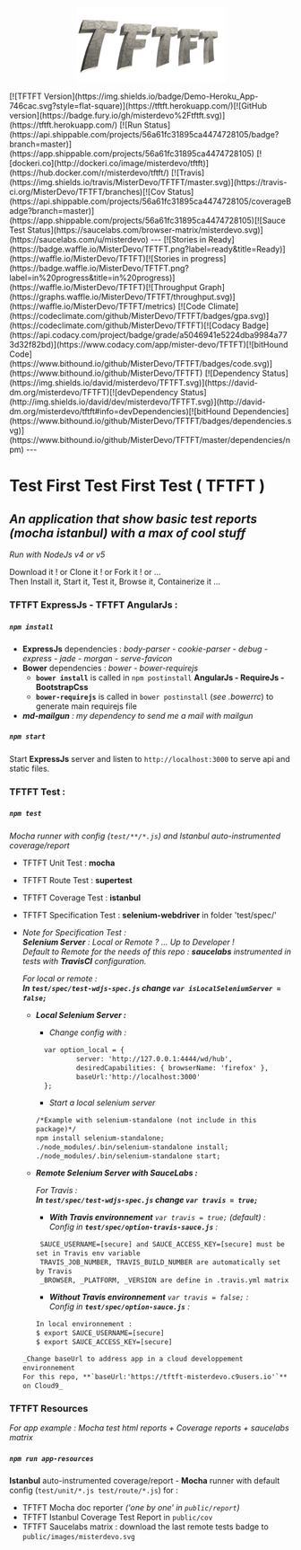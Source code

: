 <p align="center">
 <a href="https://tftft.herokuapp.com" >
  <img alt="TFTFT" src="https://raw.githubusercontent.com/MisterDevo/TFTFT/master/public/images/logo.png">
 </a>
</p>
[![TFTFT Version](https://img.shields.io/badge/Demo-Heroku_App-746cac.svg?style=flat-square)](https://tftft.herokuapp.com/)[![GitHub version](https://badge.fury.io/gh/misterdevo%2Ftftft.svg)](https://tftft.herokuapp.com/)
[![Run Status](https://api.shippable.com/projects/56a61fc31895ca4474728105/badge?branch=master)](https://app.shippable.com/projects/56a61fc31895ca4474728105) [![dockeri.co](http://dockeri.co/image/misterdevo/tftft)](https://hub.docker.com/r/misterdevo/tftft/)
 [![Travis](https://img.shields.io/travis/MisterDevo/TFTFT/master.svg)](https://travis-ci.org/MisterDevo/TFTFT/branches)[![Cov Status](https://api.shippable.com/projects/56a61fc31895ca4474728105/coverageBadge?branch=master)](https://app.shippable.com/projects/56a61fc31895ca4474728105)[![Sauce Test Status](https://saucelabs.com/browser-matrix/misterdevo.svg)](https://saucelabs.com/u/misterdevo)
---
[![Stories in Ready](https://badge.waffle.io/MisterDevo/TFTFT.png?label=ready&title=Ready)](https://waffle.io/MisterDevo/TFTFT)[![Stories in progress](https://badge.waffle.io/MisterDevo/TFTFT.png?label=in%20progress&title=in%20progress)](https://waffle.io/MisterDevo/TFTFT)[![Throughput Graph](https://graphs.waffle.io/MisterDevo/TFTFT/throughput.svg)](https://waffle.io/MisterDevo/TFTFT/metrics)  
[![Code Climate](https://codeclimate.com/github/MisterDevo/TFTFT/badges/gpa.svg)](https://codeclimate.com/github/MisterDevo/TFTFT)[![Codacy Badge](https://api.codacy.com/project/badge/grade/a5046941e5224dba9984a773d32f82bd)](https://www.codacy.com/app/mister-devo/TFTFT)[![bitHound Code](https://www.bithound.io/github/MisterDevo/TFTFT/badges/code.svg)](https://www.bithound.io/github/MisterDevo/TFTFT) [![Dependency Status](https://img.shields.io/david/misterdevo/TFTFT.svg)](https://david-dm.org/misterdevo/TFTFT)[![devDependency Status](http://img.shields.io/david/dev/misterdevo/TFTFT.svg)](http://david-dm.org/misterdevo/tftft#info=devDependencies)[![bitHound Dependencies](https://www.bithound.io/github/MisterDevo/TFTFT/badges/dependencies.svg)](https://www.bithound.io/github/MisterDevo/TFTFT/master/dependencies/npm)
---

# Test First Test First Test ( TFTFT )  
## _An application that show basic test reports (mocha istanbul)  with a max of cool stuff_

_Run with NodeJs v4 or v5_  

Download it ! or Clone it ! or Fork it ! or ...  
Then Install it, Start it, Test it, Browse it, Containerize it ...

### TFTFT ExpressJs - TFTFT AngularJs :

##### `npm install`  
* **ExpressJs** dependencies : _body-parser - cookie-parser - debug - express - jade - morgan - serve-favicon_
* **Bower** dependencies : _bower - bower-requirejs_
  * **`bower install`** is called in `npm postinstall`  **AngularJs - RequireJs - BootstrapCss**
  * **`bower-requirejs`** is called in `bower postinstall` (_see .bowerrc_) to generate main requirejs file
* _**md-mailgun** : my dependency to send me a mail with mailgun_

##### `npm start`
Start **ExpressJs** server and listen to `http://localhost:3000` to serve api and static files.

### TFTFT Test :

##### `npm test`  
_Mocha runner with config (`test/**/*.js`) and Istanbul auto-instrumented coverage/report_
* TFTFT Unit Test : **mocha**
* TFTFT Route Test : **supertest**
* TFTFT Coverage Test : **istanbul**
* TFTFT Specification Test : **selenium-webdriver**  in folder 'test/spec/'  
* _Note for Specification Test :  
  **Selenium Server** : Local or Remote ? ... Up to Developer !  
  Default to Remote for the needs of this repo : **saucelabs** instrumented in tests with **TravisCI** configuration._  


  _For local or remote :  
  **In `test/spec/test-wdjs-spec.js` change `var isLocalSeleniumServer = false;`**_
     * _**Local Selenium Server :**_  
       * _Change config with :_  
       ```
         var option_local = {
                 server: 'http://127.0.0.1:4444/wd/hub',
                 desiredCapabilities: { browserName: 'firefox' },
                 baseUrl:'http://localhost:3000'
         };
       ```

       * _Start a local selenium server_  

        ```
        /*Example with selenium-standalone (not include in this package)*/
        npm install selenium-standalone;
        ./node_modules/.bin/selenium-standalone install;
        ./node_modules/.bin/selenium-standalone start;
        ```  
     * _**Remote Selenium Server with SauceLabs :**_  

       _For Travis :  
       **In `test/spec/test-wdjs-spec.js` change `var travis = true;`**_

       * _**With Travis environnement** `var travis = true;` (default) :_  
        _Config in **`test/spec/option-travis-sauce.js`** :_  
       ```
        SAUCE_USERNAME=[secure] and SAUCE_ACCESS_KEY=[secure] must be set in Travis env variable
        TRAVIS_JOB_NUMBER, TRAVIS_BUILD_NUMBER are automatically set by Travis
        _BROWSER, _PLATFORM, _VERSION are define in .travis.yml matrix
        ```

       * _**Without Travis environnement** `var travis = false;` :_   
       _Config in **`test/spec/option-sauce.js`** :_
        ```
        In local environnement :
        $ export SAUCE_USERNAME=[secure]
        $ export SAUCE_ACCESS_KEY=[secure]
        ```

      _Change baseUrl to address app in a cloud developpement environnement  
      For this repo, **`baseUrl:'https://tftft-misterdevo.c9users.io'`** on Cloud9_  

### TFTFT Resources

_For app example  : Mocha test html reports + Coverage reports + saucelabs matrix_

##### `npm run app-resources`  

**Istanbul** auto-instrumented coverage/report - **Mocha** runner with default config (`test/unit/*.js test/route/*.js`) for :
* TFTFT Mocha doc reporter  _('one by one' in `public/report`)_
* TFTFT Istanbul Coverage Test Report in `public/cov`
* TFTFT Saucelabs matrix : download the last remote tests badge to `public/images/misterdevo.svg`
